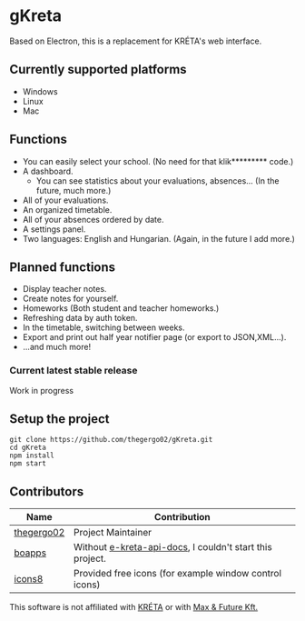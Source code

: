 # gKreta
Based on Electron, this is a replacement for KRÉTA's web interface.

## Currently supported platforms
* Windows
* Linux
* Mac

## Functions
* You can easily select your school. (No need for that klik********* code.)
* A dashboard.
  * You can see statistics about your evaluations, absences... (In the future, much more.)
* All of your evaluations. 
* An organized timetable.
* All of your absences ordered by date.
* A settings panel.
* Two languages: English and Hungarian. (Again, in the future I add more.)

## Planned functions
* Display teacher notes.
* Create notes for yourself.
* Homeworks (Both student and teacher homeworks.)
* Refreshing data by auth token.
* In the timetable, switching between weeks.
* Export and print out half year notifier page (or export to JSON,XML...).
* ...and much more!

### Current latest stable release
Work in progress

## Setup the project
```
git clone https://github.com/thegergo02/gKreta.git
cd gKreta
npm install
npm start
```

## Contributors
| Name | Contribution |
| ------------- | ------------- |
| [thegergo02](https://github.com/thegergo02) | Project Maintainer |
| [boapps](https://github.com/boapps) | Without [e-kreta-api-docs](https://github.com/boapps/e-kreta-api-docs), I couldn't start this project. |
| [icons8](https://icons8.com) | Provided free icons (for example window control icons) |

This software is not affiliated with [KRÉTA](https://www.ekreta.hu/) or with [Max & Future Kft.](http://www.max.hu/hu/) 
